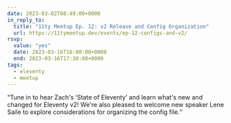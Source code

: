 ```yaml
---
date: 2023-03-02T08:49:00+0000
in_reply_to:
  title: "11ty Meetup Ep. 12: v2 Release and Config Organization"
  url: https://11tymeetup.dev/events/ep-12-configs-and-v2/
rsvp:
  value: "yes"
  date: 2023-03-16T16:00:00+0000
  end: 2023-03-16T17:30:00+0000
tags:
  - eleventy
  - meetup
---
```


<q>Tune in to hear Zach's <q>State of Eleventy</q> and learn what's new and changed for Eleventy v2! We're also pleased to welcome new speaker Lene Saile to explore considerations for organizing the config file.</q>
